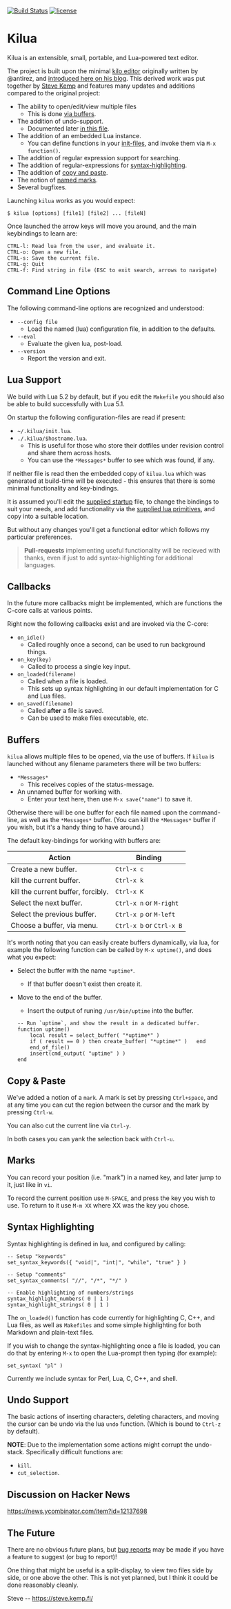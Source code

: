 [![Build Status](https://travis-ci.org/skx/kilua.png)](https://travis-ci.org/skx/kilua)
[![license](https://img.shields.io/github/license/skx/kilua.svg)]()


# Kilua

Kilua is an extensible, small, portable, and Lua-powered text editor.

The project is built upon the minimal [kilo editor](https://github.com/antirez/kilo) originally written by @antirez, and [introduced here on his blog](http://antirez.com/news/108).  This derived work was put together by [Steve Kemp](https://steve.kemp.fi/) and features many updates and additions compared to the original project:

* The ability to open/edit/view multiple files
   * This is done [via buffers](#buffers).
* The addition of undo-support.
   * Documented later [in this file](#undo-support).
* The addition of an embedded Lua instance.
   * You can define functions in your [init-files](#lua-support), and invoke them via `M-x function()`.
* The addition of regular expression support for searching.
* The addition of regular-expressions for [syntax-highlighting](#syntax-highlighting).
* The addition of [copy and paste](#copy--paste).
* The notion of [named marks](#marks).
* Several bugfixes.

Launching `kilua` works as you would expect:

    $ kilua [options] [file1] [file2] ... [fileN]

Once launched the arrow keys will move you around, and the main keybindings
to learn are:

    CTRL-l: Read lua from the user, and evaluate it.
    CTRL-o: Open a new file.
    CTRL-s: Save the current file.
    CTRL-q: Quit
    CTRL-f: Find string in file (ESC to exit search, arrows to navigate)



## Command Line Options

The following command-line options are recognized and understood:

* `--config file`
    * Load the named (lua) configuration file, in addition to the defaults.
* `--eval`
    * Evaluate the given lua, post-load.
* `--version`
    * Report the version and exit.


## Lua Support

We build with Lua 5.2 by default, but if you edit the `Makefile` you
should also be able to build successfully with Lua 5.1.

On startup the following configuration-files are read if present:

* `~/.kilua/init.lua`.
* `./.kilua/$hostname.lua`.
   * This is useful for those who store their dotfiles under revision control and share them across hosts.
   * You can use the `*Messages*` buffer to see which was found, if any.

If neither file is read then the embedded copy of `kilua.lua` which
was generated at build-time will be executed - this ensures that there
is some minimal functionality and key-bindings.

It is assumed you'll edit the [supplied startup](kilua.lua) file, to
change the bindings to suit your needs, and add functionality via
the [supplied lua primitives](PRIMITIVES.md), and copy into a suitable
location.

But without any changes you'll get a functional editor which follows my
particular preferences.

> **Pull-requests** implementing useful functionality will be recieved with thanks, even if just to add syntax-highlighting for additional languages.


## Callbacks

In the future more callbacks might be implemented, which are functions the
C-core calls at various points.

Right now the following callbacks exist and are invoked via the C-core:

* `on_idle()`
    * Called roughly once a second, can be used to run background things.
* `on_key(key)`
    * Called to process a single key input.
* `on_loaded(filename)`
    * Called when a file is loaded.
    * This sets up syntax highlighting in our default implementation for C and Lua files.
* `on_saved(filename)`
    * Called __after__ a file is saved.
    * Can be used to make files executable, etc.



## Buffers

`kilua` allows multiple files to be opened, via the use of buffers.  If `kilua` is launched without any filename parameters there will be two buffers:

* `*Messages*`
    * This receives copies of the status-message.
* An unnamed buffer for working with.
    * Enter your text here, then use `M-x save("name")` to save it.

Otherwise there will be one buffer for each file named upon the command-line,
as well as the `*Messages*` buffer.  (You can kill the `*Messages*` buffer
if you wish, but it's a handy thing to have around.)

The default key-bindings for working with buffers are:

Action                             | Binding
---------------------------------- | --------------
Create a new buffer.               | `Ctrl-x c`
kill the current buffer.           | `Ctrl-x k`
kill the current buffer, forcibly. | `Ctrl-x K`
Select the next buffer.            | `Ctrl-x n` or `M-right`
Select the previous buffer.        | `Ctrl-x p` or `M-left`
Choose a buffer, via menu.         | `Ctrl-x b` or `Ctrl-x B`

It's worth noting that you can easily create buffers dynamically, via lua, for
example the following function can be called by `M-x uptime()`, and does
what you expect:

* Select the buffer with the name `*uptime*`.
     * If that buffer doesn't exist then create it.
* Move to the end of the buffer.
     * Insert the output of runing `/usr/bin/uptime` into the buffer.

      -- Run `uptime`, and show the result in a dedicated buffer.
      function uptime()
          local result = select_buffer( "*uptime*" )
          if ( result == 0 ) then create_buffer( "*uptime*" )   end
          end_of_file()
          insert(cmd_output( "uptime" ) )
      end


## Copy & Paste

We've added a notion of a `mark`.  A mark is set by pressing `Ctrl+space`,
and at any time you can cut the region between the cursor and the mark by
pressing `Ctrl-w`.

You can also cut the current line via `Ctrl-y`.

In both cases you can yank the selection back with `Ctrl-u`.


## Marks

You can record your position (i.e. "mark") in a named key, and
later jump to it, just like in `vi`.

To record the current position use `M-SPACE`, and press the key
you wish to use.  To return to it use `M-m XX` where XX was the
key you chose.


## Syntax Highlighting

Syntax highlighting is defined in lua, and configured by calling:

    -- Setup "keywords"
    set_syntax_keywords({ "void|", "int|", "while", "true" } )

    -- Setup "comments"
    set_syntax_comments( "//", "/*", "*/" )

    -- Enable highlighting of numbers/strings
    syntax_highlight_numbers( 0 | 1 )
    syntax_highlight_strings( 0 | 1 )

The `on_loaded()` function has code currently for highlighting C, C++,
and Lua files, as well as `Makefiles` and some simple highlighting for
both Markdown and plain-text files.

If you wish to change the syntax-highlighting once a file is loaded,
you can do that by entering `M-x` to open the Lua-prompt then
typing (for example):

    set_syntax( "pl" )

Currently we include syntax for Perl, Lua, C, C++, and shell.


## Undo Support

The basic actions of inserting characters, deleting characters, and
moving the cursor can be undo via the lua `undo` function.  (Which is
bound to `Ctrl-z` by default).

**NOTE**: Due to the implementation some actions might corrupt the
undo-stack.  Specifically difficult functions are:

* `kill`.
* `cut_selection`.


## Discussion on Hacker News

https://news.ycombinator.com/item?id=12137698

## The Future

There are no obvious future plans, but [bug reports](https://github.com/skx/kilua/issues) may be made if you have a feature to suggest (or bug to report)!

One thing that might be useful is a split-display, to view two files
side by side, or one above the other.  This is not yet planned, but
I think it could be done reasonably cleanly.

Steve
\--
https://steve.kemp.fi/
